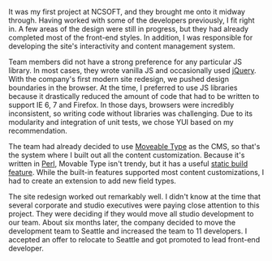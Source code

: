 It was my first project at NCSOFT, and they brought me onto it midway through. Having worked with some of the developers previously, I fit right in. A few areas of the design were still in progress, but they had already completed most of the front-end styles. In addition, I was responsible for developing the site's interactivity and content management system. 

Team members did not have a strong preference for any particular JS library. In most cases, they wrote vanilla JS and occasionally used [jQuery](https://jquery.com/). With the company's first modern site redesign, we pushed design boundaries in the browser. At the time, I preferred to use JS libraries because it drastically reduced the amount of code that had to be written to support IE 6, 7 and Firefox. In those days, browsers were incredibly inconsistent, so writing code without libraries was challenging. Due to its modularity and integration of unit tests, we chose YUI based on my recommendation.

The team had already decided to use [Moveable Type](https://movabletype.org/) as the CMS, so that's the system where I built out all the content customization. Because it's written in [Perl](https://www.perl.org/), Movable Type isn't trendy, but it has a useful [static build feature](https://movabletype.org/documentation/administrator/publishing/static-and-dynamic-publishing.html). While the built-in features supported most content customizations, I had to create an extension to add new field types.

The site redesign worked out remarkably well. I didn't know at the time that several corporate and studio executives were paying close attention to this project. They were deciding if they would move all studio development to our team. About six months later, the company decided to move the development team to Seattle and increased the team to 11 developers. I accepted an offer to relocate to Seattle and got promoted to lead front-end developer.
